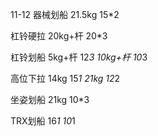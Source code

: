 11-12
器械划船
21.5kg 15*2

杠铃硬拉
20kg+杆 20*3

杠铃划船
5kg+杆 12*3
10kg+杆 10*3

高位下拉
14kg 15*1
21kg 12*2

坐姿划船
21kg 10*3

TRX划船
16*1
10*1